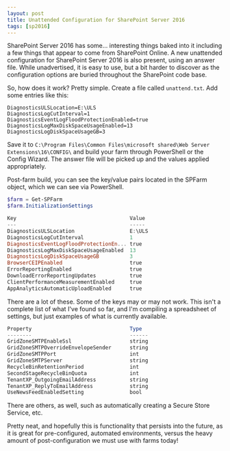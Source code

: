 ```yaml
---
layout: post
title: Unattended Configuration for SharePoint Server 2016
tags: [sp2016]
---
```


SharePoint Server 2016 has some... interesting things baked into it including a few things that appear to come from SharePoint Online. A new unattended configuration for SharePoint Server 2016 is also present, using an answer file. While unadvertised, it is easy to use, but a bit harder to discover as the configuration options are buried throughout the SharePoint code base.

So, how does it work? Pretty simple. Create a file called `unattend.txt`. Add some entries like this:

```
DiagnosticsULSLocation=E:\ULS
DiagnosticsLogCutInterval=1
DiagnosticsEventLogFloodProtectionEnabled=true
DiagnosticsLogMaxDiskSpaceUsageEnabled=13
DiagnosticsLogDiskSpaceUsageGB=3
```

Save it to `C:\Program Files\Common Files\microsoft shared\Web Server Extensions\16\CONFIG\` and build your farm through PowerShell or the Config Wizard. The answer file will be picked up and the values applied appropriately.

Post-farm build, you can see the key/value pairs located in the SPFarm object, which we can see via PowerShell.

```powershell
$farm = Get-SPFarm
$farm.InitializationSettings

Key                                     Value
---                                     -----
DiagnosticsULSLocation                  E:\ULS
DiagnosticsLogCutInterval               1
DiagnosticsEventLogFloodProtectionEn... true
DiagnosticsLogMaxDiskSpaceUsageEnabled  13
DiagnosticsLogDiskSpaceUsageGB          3
BrowserCEIPEnabled                      true
ErrorReportingEnabled                   true
DownloadErrorReportingUpdates           true
ClientPerformanceMeasurementEnabled     true
AppAnalyticsAutomaticUploadEnabled      true
```

There are a lot of these. Some of the keys may or may not work. This isn't a complete list of what I've found so far, and I'm compiling a spreadsheet of settings, but just examples of what is currently available.

```powershell
Property                                Type
--------                                ------
GridZoneSMTPEnableSsl                   string
GridZoneSMTPOverrideEnvelopeSender      string
GridZoneSMTPPort                        int
GridZoneSMTPServer                      string
RecycleBinRetentionPeriod               int
SecondStageRecycleBinQuota              int
TenantXP_OutgoingEmailAddress           string
TenantXP_ReplyToEmailAddress            string
UseNewsFeedEnabledSetting               bool
```

There are others, as well, such as automatically creating a Secure Store Service, etc.

Pretty neat, and hopefully this is functionality that persists into the future, as it is great for pre-configured, automated environments, versus the heavy amount of post-configuration we must use with farms today!